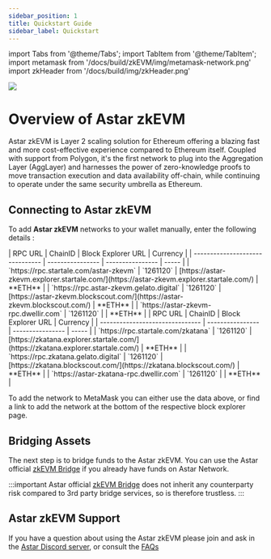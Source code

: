 ```yaml
---
sidebar_position: 1
title: Quickstart Guide
sidebar_label: Quickstart
---
```

import Tabs from '@theme/Tabs';
import TabItem from '@theme/TabItem';
import metamask from '/docs/build/zkEVM/img/metamask-network.png'
import zkHeader from '/docs/build/img/zkHeader.png'

<div style={{textAlign: 'center'}}>
    <img src={zkHeader} style={{width: 1200}} />
</div>

# Overview of Astar zkEVM

Astar zkEVM is Layer 2 scaling solution for Ethereum offering a blazing fast and more cost-effective experience compared to Ethereum itself. Coupled with support from Polygon, it's the first network to plug into the Aggregation Layer (AggLayer) and harnesses the power of zero-knowledge proofs to move transaction execution and data availability off-chain, while continuing to operate under the same security umbrella as Ethereum.

## Connecting to Astar zkEVM

To add **Astar zkEVM** networks to your wallet manually, enter the following details :
<Tabs>


<TabItem value="mainnet" label="Astar zkEVM">
| RPC URL | ChainID | Block Explorer URL | Currency |
| ------------------------------- | ---------------- | ---------------- | ----- |
| `https://rpc.startale.com/astar-zkevm` | `1261120` | [https://astar-zkevm.explorer.startale.com/](https://astar-zkevm.explorer.startale.com/) | **ETH** |
| `https://rpc.astar-zkevm.gelato.digital` | `1261120` | [https://astar-zkevm.blockscout.com/](https://astar-zkevm.blockscout.com/) | **ETH** |
| `https://astar-zkevm-rpc.dwellir.com` | `1261120` | | **ETH** |
</TabItem>

<TabItem value="testnet" label="zKatana Testnet">
| RPC URL | ChainID | Block Explorer URL | Currency |
| ------------------------------- | ---------------- | ---------------- | ----- |
| `https://rpc.startale.com/zkatana` | `1261120` | [https://zkatana.explorer.startale.com/](https://zkatana.explorer.startale.com/) | **ETH** |
| `https://rpc.zkatana.gelato.digital` | `1261120` | [https://zkatana.blockscout.com/](https://zkatana.blockscout.com/) | **ETH** |
| `https://astar-zkatana-rpc.dwellir.com` | `1261120` | | **ETH** |
</TabItem>

</Tabs>

To add the network to MetaMask you can either use the data above, or find a link to add the network at the bottom of the respective block explorer page.

## Bridging Assets

The next step is to bridge funds to the Astar zkEVM. You can use the Astar official [zkEVM Bridge](https://portal.astar.network/astar/bridge) if you already have funds on Astar Network.

:::important
Astar official [zkEVM Bridge](https://portal.astar.network/astar/bridge) does not inherit any counterparty risk compared to 3rd party bridge services, so is therefore trustless. 
:::

## Astar zkEVM Support

If you have a question about using the Astar zkEVM please join and ask in the [Astar Discord server](https://discord.gg/astarnetwork), or consult the [FAQs](/docs/learn/zkEVM/faq.md)
